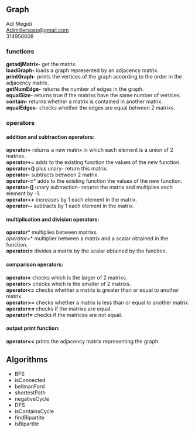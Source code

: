## Graph
Adi Megidi  
Adimillersoso@gmail.com  
314956608

### functions
**getadjMatrix-** get the matrix. <br/>
**loadGraph-** loads a graph represented by an adjacency matrix. <br/>
**printGraph-** prints the vertices of the graph according to the order in the adjacency matrix. <br/>
**getNumEdge-** returns the number of edges in the graph. <br/>
**equalSize-** returns true if the matrixs have the same number of vertices. <br/> 
**contain-** returns whether a matrix is ​​contained in another matrix. <br/>
**equalEdges-** checks whether the edges are equal between 2 matrixs. <br/>

### operators
#### addition and subtraction operators:
**operator+** returns a new matrix in which each element is a union of 2 matrixs.   
**operator+=** adds to the existing function the values ​​of the new function.  
**operator+()** plus unary- return this matrix.  
**operator-** subtracts between 2 matrix.  
**operator-=*** adds to the existing function the values ​​of the new function.  
**operator-()** unary subtraction- returns the matrix and multiplies each element by -1.  
**operator++** increases by 1 each element in the matrix.  
**operator--** subtracts by 1 each element in the matrix.  

#### multiplication and division operators:  
**operator*** multiplies between matrixs.  
**operator*=** multiplier between a matrix and a scalar obtained in the function.  
**operator/=** divides a matrix by the scalar obtained by the function.  

#### comparison operators:
**operator<** checks which is the larger of 2 matrixs.  
**operator>** checks which is the smaller of 2 matrixs.  
**operator<=** checks whether a matrix is ​​greater than or equal to another matrix.  
**operator>=** checks whether a matrix is ​​less than or equal to another matrix.  
**operator==** checks if the matrixs are equal.  
**operator!=** checks if the matrices are not equal.  

#### output print function:  
**operator<<** prints the adjacency matrix representing the graph.

## Algorithms
* BFS
* isConnected
* bellmanFord
* shortestPath
* negativeCycle
* DFS
* isContainsCycle
* findBipartite
* isBipartite
